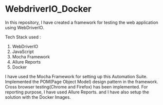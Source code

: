 # WebdriverIO_Docker

In this repository, I have created a framework for testing the web application using WebDriverIO.

Tech Stack used :
1. WebDriverIO
2. JavaScript 
3. Mocha Framework
4. Allure Reports
5. Docker

I have used the Mocha Framework for setting up this Automation Suite. Implemented the POM(Page Object Model) design pattern in the framework.
Cross browser testing(Chrome and Firefox)  has  been implemented.
For reporting purpose, I have used Allure Reports. and I have also setup the solution with the Docker Images.
